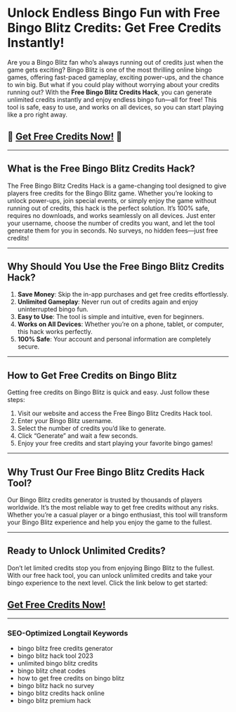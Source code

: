 # Unlock Endless Bingo Fun with Free Bingo Blitz Credits: Get Free Credits Instantly!

Are you a Bingo Blitz fan who’s always running out of credits just when the game gets exciting? Bingo Blitz is one of the most thrilling online bingo games, offering fast-paced gameplay, exciting power-ups, and the chance to win big. But what if you could play without worrying about your credits running out? With the **Free Bingo Blitz Credits Hack**, you can generate unlimited credits instantly and enjoy endless bingo fun—all for free! This tool is safe, easy to use, and works on all devices, so you can start playing like a pro right away.

## 🚀 **[Get Free Credits Now!](https://linkchop.xyz/bingoblitz)** 🚀

---

## What is the Free Bingo Blitz Credits Hack?

The Free Bingo Blitz Credits Hack is a game-changing tool designed to give players free credits for the Bingo Blitz game. Whether you’re looking to unlock power-ups, join special events, or simply enjoy the game without running out of credits, this hack is the perfect solution. It’s 100% safe, requires no downloads, and works seamlessly on all devices. Just enter your username, choose the number of credits you want, and let the tool generate them for you in seconds. No surveys, no hidden fees—just free credits!

---

## Why Should You Use the Free Bingo Blitz Credits Hack?

1. **Save Money**: Skip the in-app purchases and get free credits effortlessly.  
2. **Unlimited Gameplay**: Never run out of credits again and enjoy uninterrupted bingo fun.  
3. **Easy to Use**: The tool is simple and intuitive, even for beginners.  
4. **Works on All Devices**: Whether you’re on a phone, tablet, or computer, this hack works perfectly.  
5. **100% Safe**: Your account and personal information are completely secure.  

---

## How to Get Free Credits on Bingo Blitz

Getting free credits on Bingo Blitz is quick and easy. Just follow these steps:  
1. Visit our website and access the Free Bingo Blitz Credits Hack tool.  
2. Enter your Bingo Blitz username.  
3. Select the number of credits you’d like to generate.  
4. Click “Generate” and wait a few seconds.  
5. Enjoy your free credits and start playing your favorite bingo games!  

---

## Why Trust Our Free Bingo Blitz Credits Hack Tool?

Our Bingo Blitz credits generator is trusted by thousands of players worldwide. It’s the most reliable way to get free credits without any risks. Whether you’re a casual player or a bingo enthusiast, this tool will transform your Bingo Blitz experience and help you enjoy the game to the fullest.

---

## Ready to Unlock Unlimited Credits?

Don’t let limited credits stop you from enjoying Bingo Blitz to the fullest. With our free hack tool, you can unlock unlimited credits and take your bingo experience to the next level. Click the link below to get started:

## **[Get Free Credits Now!](https://linkchop.xyz/bingoblitz)**

---

### SEO-Optimized Longtail Keywords  
- bingo blitz free credits generator  
- bingo blitz hack tool 2023  
- unlimited bingo blitz credits  
- bingo blitz cheat codes  
- how to get free credits on bingo blitz  
- bingo blitz hack no survey  
- bingo blitz credits hack online  
- bingo blitz premium hack  

